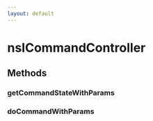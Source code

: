 ```yaml
---
layout: default
---
```


# nsICommandController #

## Methods ##

### getCommandStateWithParams ###

### doCommandWithParams ###
